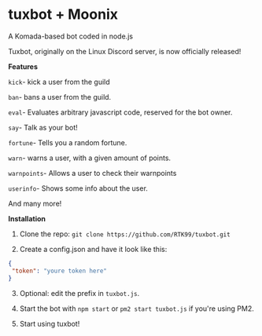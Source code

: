 # tuxbot + Moonix
A Komada-based bot coded in node.js

Tuxbot, originally on the Linux Discord server, is now officially released!

**Features**

`kick`- kick a user from the guild

`ban`- bans a user from the guild.

`eval`- Evaluates arbitrary javascript code, reserved for the bot owner.

`say`- Talk as your bot!

`fortune`- Tells you a random fortune.

`warn`- warns a user, with a given amount of points.

`warnpoints`- Allows a user to check their warnpoints

`userinfo`- Shows some info about the user.


And many more!

**Installation**

1. Clone the repo: `git clone https://github.com/RTK99/tuxbot.git`

2. Create a config.json and have it look like this: 
```json
{
 "token": "youre token here"
}
```
3. Optional: edit the prefix in `tuxbot.js`.

4. Start the bot with `npm start` or `pm2 start tuxbot.js` if you're using PM2.

5. Start using tuxbot!

